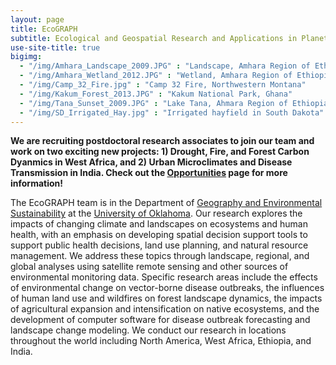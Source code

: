 ```yaml
---
layout: page
title: EcoGRAPH
subtitle: Ecological and Geospatial Research and Applications in Planetary Health
use-site-title: true
bigimg: 
  - "/img/Amhara_Landscape_2009.JPG" : "Landscape, Amhara Region of Ethiopia"
  - "/img/Amhara_Wetland_2012.JPG" : "Wetland, Amhara Region of Ethiopia"
  - "/img/Camp_32_Fire.jpg" : "Camp 32 Fire, Northwestern Montana"
  - "/img/Kakum_Forest_2013.JPG" : "Kakum National Park, Ghana"
  - "/img/Tana_Sunset_2009.JPG" : "Lake Tana, Ahmara Region of Ethiopia"
  - "/img/SD_Irrigated_Hay.jpg" : "Irrigated hayfield in South Dakota"
---
```


**We are recruiting postdoctoral research associates to join our team and work on two exciting new projects: 1) Drought, Fire, and Forest Carbon Dyanmics in West Africa, and 2) Urban Microclimates and Disease Transmission in India. Check out the [Opportunities](http://ecograph.net/opportunities/) page for more information!**

The EcoGRAPH team is in the Department of [Geography and Environmental Sustainability](http://www.ou.edu/ags/geography) at the [University of Oklahoma](http://www.ou.edu/). Our research explores the impacts of changing climate and landscapes on ecosystems and human health, with an emphasis on developing spatial decision support tools to support public health decisions, land use planning, and natural resource management. We address these topics through landscape, regional, and global analyses using satellite remote sensing and other sources of environmental monitoring data. Specific research areas include the effects of environmental change on vector-borne disease outbreaks, the influences of human land use and wildfires on forest landscape dynamics, the impacts of agricultural expansion and intensification on native ecosystems, and the development of computer software for disease outbreak forecasting and landscape change modeling. We conduct our research in locations throughout the world including North America, West Africa, Ethiopia, and India. 
